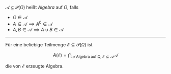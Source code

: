 $\mathcal{A} \subseteq \mathcal{P}(\Omega)$ heißt *Algebra* auf $\Omega$, falls
- $\Omega \in \mathcal{A}$
- $A \in \mathcal{A} \implies A^\complement \in \mathcal{A}$
- $A, B \in \mathcal{A} \implies A \cup B \in \mathcal{A}$

---

Für eine beliebige Teilmenge $\mathcal{E} \subseteq \mathcal{P}(\Omega)$ ist

$$
	A(\mathcal{E}) = \bigcap_{\mathcal{A} \text{ Algebra auf } \Omega, \ \mathcal{E} \subseteq \mathcal{A}} \mathcal{A}
$$

die von $\mathcal{E}$ erzeugte Algebra.